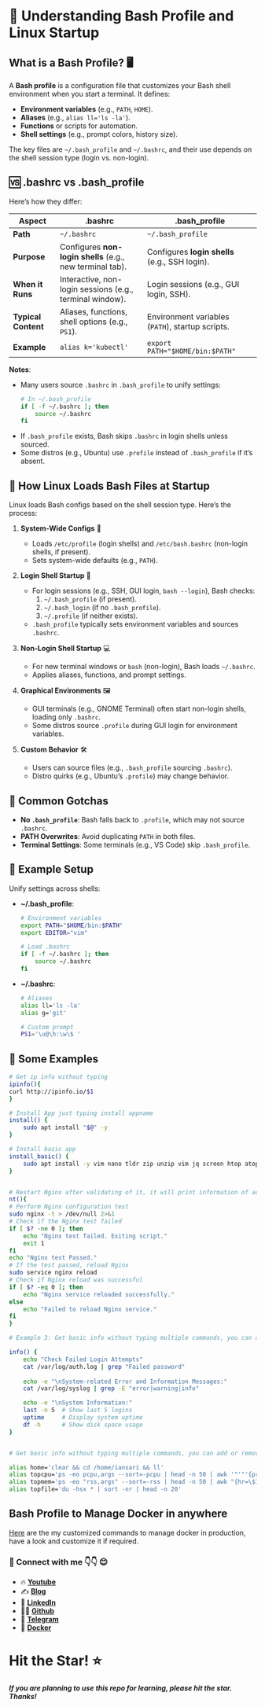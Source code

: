 # 🚀 Understanding Bash Profile and Linux Startup

## What is a Bash Profile? 🖥️

A **Bash profile** is a configuration file that customizes your Bash shell environment when you start a terminal. It defines:
- **Environment variables** (e.g., `PATH`, `HOME`).
- **Aliases** (e.g., `alias ll='ls -la'`).
- **Functions** or scripts for automation.
- **Shell settings** (e.g., prompt colors, history size).

The key files are `~/.bash_profile` and `~/.bashrc`, and their use depends on the shell session type (login vs. non-login).

## 🆚 .bashrc vs .bash_profile

Here’s how they differ:

| **Aspect**            | **.bashrc**                                  | **.bash_profile**                          |
|-----------------------|----------------------------------------------|--------------------------------------------|
| **Path**              | `~/.bashrc`                                  | `~/.bash_profile`                          |
| **Purpose**           | Configures **non-login shells** (e.g., new terminal tab). | Configures **login shells** (e.g., SSH login). |
| **When it Runs**      | Interactive, non-login sessions (e.g., terminal window). | Login sessions (e.g., GUI login, SSH).     |
| **Typical Content**   | Aliases, functions, shell options (e.g., `PS1`). | Environment variables (`PATH`), startup scripts. |
| **Example**           | `alias k='kubectl'`                          | `export PATH="$HOME/bin:$PATH"`            |

**Notes**:
- Many users source `.bashrc` in `.bash_profile` to unify settings:
  ```bash
  # In ~/.bash_profile
  if [ -f ~/.bashrc ]; then
      source ~/.bashrc
  fi
  ```
- If `.bash_profile` exists, Bash skips `.bashrc` in login shells unless sourced.
- Some distros (e.g., Ubuntu) use `.profile` instead of `.bash_profile` if it’s absent.

## 🥾 How Linux Loads Bash Files at Startup

Linux loads Bash configs based on the shell session type. Here’s the process:

1. **System-Wide Configs** 📜
   - Loads `/etc/profile` (login shells) and `/etc/bash.bashrc` (non-login shells, if present).
   - Sets system-wide defaults (e.g., `PATH`).

2. **Login Shell Startup** 🔑
   - For login sessions (e.g., SSH, GUI login, `bash --login`), Bash checks:
     1. `~/.bash_profile` (if present).
     2. `~/.bash_login` (if no `.bash_profile`).
     3. `~/.profile` (if neither exists).
   - `.bash_profile` typically sets environment variables and sources `.bashrc`.

3. **Non-Login Shell Startup** 💻
   - For new terminal windows or `bash` (non-login), Bash loads `~/.bashrc`.
   - Applies aliases, functions, and prompt settings.

4. **Graphical Environments** 🖼️
   - GUI terminals (e.g., GNOME Terminal) often start non-login shells, loading only `.bashrc`.
   - Some distros source `.profile` during GUI login for environment variables.

5. **Custom Behavior** 🛠️
   - Users can source files (e.g., `.bash_profile` sourcing `.bashrc`).
   - Distro quirks (e.g., Ubuntu’s `.profile`) may change behavior.

## 🛑 Common Gotchas
- **No `.bash_profile`**: Bash falls back to `.profile`, which may not source `.bashrc`.
- **PATH Overwrites**: Avoid duplicating `PATH` in both files.
- **Terminal Settings**: Some terminals (e.g., VS Code) skip `.bash_profile`.

## 🎉 Example Setup
Unify settings across shells:
- **~/.bash_profile**:
  ```bash
  # Environment variables
  export PATH="$HOME/bin:$PATH"
  export EDITOR="vim"

  # Load .bashrc
  if [ -f ~/.bashrc ]; then
      source ~/.bashrc
  fi
  ```
- **~/.bashrc**:
  ```bash
  # Aliases
  alias ll='ls -la'
  alias g='git'

  # Custom prompt
  PS1='\u@\h:\w\$ '
  ```

## 📝 Some Examples

```bash
# Get ip info without typing
ipinfo(){
curl http://ipinfo.io/$1
}

# Install App just typing install appname
install() {
    sudo apt install "$@" -y
}

# Install basic app
install_basic() {
    sudo apt install -y vim nano tldr zip unzip vim jq screen htop atop iotop sysstat ioping tcptrack traceroute dnsutils pinfo speedtest-cli net-tools iptraf iptraf-ng ncdu gdu aptitude
}


# Restart Nginx after validating of it, it will print information of action.
nt(){
# Perform Nginx configuration test
sudo nginx -t > /dev/null 2>&1
# Check if the Nginx test failed
if [ $? -ne 0 ]; then
    echo "Nginx test failed. Exiting script."
    exit 1
fi
echo "Nginx test Passed."
# If the test passed, reload Nginx
sudo service nginx reload
# Check if Nginx reload was successful
if [ $? -eq 0 ]; then
    echo "Nginx service reloaded successfully."
else
    echo "Failed to reload Nginx service."
fi
}

# Example 3: Get basic info without typing multiple commands, you can add or remove according to your need.

info() {
    echo "Check Failed Login Attempts"
    cat /var/log/auth.log | grep "Failed password"
    
    echo -e "\nSystem-related Error and Information Messages:"
    cat /var/log/syslog | grep -E "error|warning|info"

    echo -e "\nSystem Information:"
    last -n 5  # Show last 5 logins
    uptime     # Display system uptime
    df -h      # Show disk space usage
}


# Get basic info without typing multiple commands, you can add or remove according to your need.

alias home='clear && cd /home/iansari && ll'  
alias topcpu='ps -eo pcpu,args --sort=-pcpu | head -n 50 | awk '"'"'{printf("%13.2f%%\t", $1); print $2}'"'"''
alias topmem='ps -eo "rss,args" --sort=-rss | head -n 50 | awk "{hr=\$1/1024; printf(\"%13.2fM\t\", hr); print \$2}"'
alias topfile='du -hsx * | sort -nr | head -n 20'
```

## Bash Profile to Manage Docker in anywhere

[Here](./bash_profile_examples/bash_profile) are the my customized commands to manage docker in production, have a look and customize it if required.



### 💼 Connect with me 👇👇 😊

- 🔥 [**Youtube**](https://www.youtube.com/@DevOpsinAction?sub_confirmation=1)
- ✍ [**Blog**](https://ibraransari.blogspot.com/)
- 💼 [**LinkedIn**](https://www.linkedin.com/in/ansariibrar/)
- 👨‍💻 [**Github**](https://github.com/meibraransari?tab=repositories)
- 💬 [**Telegram**](https://t.me/DevOpsinActionTelegram)
- 🐳 [**Docker**](https://hub.docker.com/u/ibraransaridocker)

# Hit the Star! ⭐
***If you are planning to use this repo for learning, please hit the star. Thanks!***
